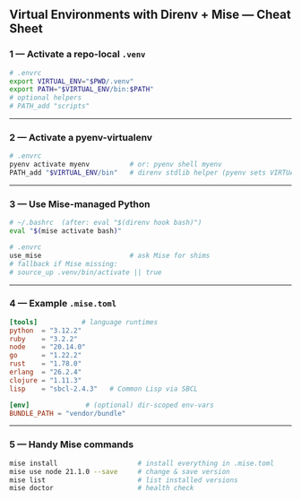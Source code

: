 ## Virtual Environments with Direnv + Mise — Cheat Sheet

### 1 — Activate a repo-local **`.venv`**
```bash
# .envrc
export VIRTUAL_ENV="$PWD/.venv"
export PATH="$VIRTUAL_ENV/bin:$PATH"
# optional helpers
# PATH_add "scripts"
```

---

### 2 — Activate a **pyenv-virtualenv**
```bash
# .envrc
pyenv activate myenv          # or: pyenv shell myenv
PATH_add "$VIRTUAL_ENV/bin"   # direnv stdlib helper (pyenv sets VIRTUAL_ENV)
```

---

### 3 — Use **Mise-managed Python**
```bash
# ~/.bashrc  (after: eval "$(direnv hook bash)")
eval "$(mise activate bash)"

# .envrc
use_mise                      # ask Mise for shims
# fallback if Mise missing:
# source_up .venv/bin/activate || true
```

---

### 4 — Example **`.mise.toml`**
```toml
[tools]           # language runtimes
python  = "3.12.2"
ruby    = "3.2.2"
node    = "20.14.0"
go      = "1.22.2"
rust    = "1.78.0"
erlang  = "26.2.4"
clojure = "1.11.3"
lisp    = "sbcl-2.4.3"   # Common Lisp via SBCL

[env]              # (optional) dir-scoped env-vars
BUNDLE_PATH = "vendor/bundle"
```

---

### 5 — Handy **Mise** commands
```bash
mise install                    # install everything in .mise.toml
mise use node 21.1.0 --save     # change & save version
mise list                       # list installed versions
mise doctor                     # health check
```
